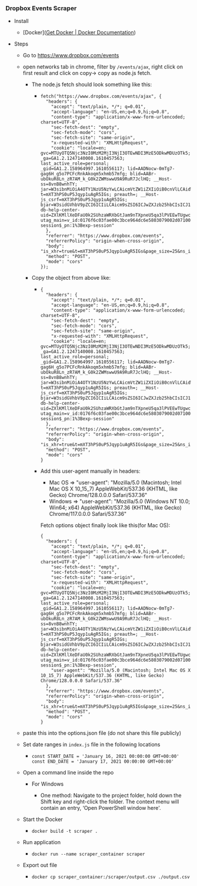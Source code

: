 ### Dropbox Events Scraper

* Install
  
  * [Docker]([Get Docker | Docker Documentation](https://docs.docker.com/get-docker/))

* Steps
  
  * Go to https://www.dropbox.com/events
  
  * open networks tab in chrome, filter by `/events/ajax`, right click on first result and click on copy-> copy as node.js fetch.
    
    * The node.js fetch should look something like this:
      
      * ```
        fetch("https://www.dropbox.com/events/ajax", {
          "headers": {
            "accept": "text/plain, */*; q=0.01",
            "accept-language": "en-US,en;q=0.9,hi;q=0.8",
            "content-type": "application/x-www-form-urlencoded; charset=UTF-8",
            "sec-fetch-dest": "empty",
            "sec-fetch-mode": "cors",
            "sec-fetch-site": "same-origin",
            "x-requested-with": "XMLHttpRequest",
            "cookie": "locale=en; gvc=MTUyOTQ5Njc3NzI0MzM2MjI3NjI3OTEwNDI3MzE5ODkwMDUzOTk5; _ga=GA1.2.1247140008.1610457563; last_active_role=personal; _gid=GA1.2.158964997.1610556117; lid=AADNocw-0mTg7-gag6H_g5o7PCFcRnkAkoqm5xhmb57mfg; blid=AABr-ubOkuR8Ln_zR7AM_k_G0k2ZWMswwU9A9RuR7JclHQ; __Host-ss=8vnB8wnhTY; jar=W3sibnMiOiA4OTY1NzU5NzYwLCAicmVtZW1iZXIiOiB0cnVlLCAidWlkIjogMzgyNjkyOTA0MCwgImgiOiAiIiwgImV4cGlyZXMiOiAxNzA1MTY0MTIwfV0%3D; t=mXT3hPS0uP5Jqyp1uAgR5IGs; preauth=; __Host-js_csrf=mXT3hPS0uP5Jqyp1uAgR5IGs; bjar=W3sidGVhbV9pZCI6ICIiLCAicm9sZSI6ICJwZXJzb25hbCIsICJ1aWQiOiAzODI2OTI5MDQwLCAic2Vzc19pZCI6IDI3MTE1NDM3MTYzODcyODI4MTU0MTk2OTAzNzA2NzYyMjQyMTc0NSwgImV4cGlyZXMiOiAxNzA1MTY0MTIwLCAidXNlcl9naWQiOiAiQUFxYW4zZU5ORzVqSndqX0FqNlZ6aDR6In1d; db-help-center-uid=ZXlKMllXeDFaU0k2SUhzaWRXbGtJam9nTXpneU5qa3lPVEEwTUgwc0lDSnphV2R1WVhSMWNtVWlPaUFpUVVGQlJrcFpaa2xZVFZoRU0xQldiREJNVUdGQldXTmplVkJxZDNsNFpWSm5UbDlZY21GamJGaGFMVlJLZHlKOQ%3D%3D; utag_main=v_id:0176f6c03fae00c3bce964dc6e5803079002d07100b7e$_sn:2$_se:3$_ss:0$_st:1610557921231$ses_id:1610556113157%3Bexp-session$_pn:1%3Bexp-session"
          },
          "referrer": "https://www.dropbox.com/events",
          "referrerPolicy": "origin-when-cross-origin",
          "body": "is_xhr=true&t=mXT3hPS0uP5Jqyp1uAgR5IGs&page_size=25&ns_ids=8965546032%2C8965759760&timestamp=1610559894&include_avatars=true",
          "method": "POST",
          "mode": "cors"
        });
        ```
    
    * Copy the object from above like:
      
      * ```
        {
          "headers": {
            "accept": "text/plain, */*; q=0.01",
            "accept-language": "en-US,en;q=0.9,hi;q=0.8",
            "content-type": "application/x-www-form-urlencoded; charset=UTF-8",
            "sec-fetch-dest": "empty",
            "sec-fetch-mode": "cors",
            "sec-fetch-site": "same-origin",
            "x-requested-with": "XMLHttpRequest",
            "cookie": "locale=en; gvc=MTUyOTQ5Njc3NzI0MzM2MjI3NjI3OTEwNDI3MzE5ODkwMDUzOTk5; _ga=GA1.2.1247140008.1610457563; last_active_role=personal; _gid=GA1.2.158964997.1610556117; lid=AADNocw-0mTg7-gag6H_g5o7PCFcRnkAkoqm5xhmb57mfg; blid=AABr-ubOkuR8Ln_zR7AM_k_G0k2ZWMswwU9A9RuR7JclHQ; __Host-ss=8vnB8wnhTY; jar=W3sibnMiOiA4OTY1NzU5NzYwLCAicmVtZW1iZXIiOiB0cnVlLCAidWlkIjogMzgyNjkyOTA0MCwgImgiOiAiIiwgImV4cGlyZXMiOiAxNzA1MTY0MTIwfV0%3D; t=mXT3hPS0uP5Jqyp1uAgR5IGs; preauth=; __Host-js_csrf=mXT3hPS0uP5Jqyp1uAgR5IGs; bjar=W3sidGVhbV9pZCI6ICIiLCAicm9sZSI6ICJwZXJzb25hbCIsICJ1aWQiOiAzODI2OTI5MDQwLCAic2Vzc19pZCI6IDI3MTE1NDM3MTYzODcyODI4MTU0MTk2OTAzNzA2NzYyMjQyMTc0NSwgImV4cGlyZXMiOiAxNzA1MTY0MTIwLCAidXNlcl9naWQiOiAiQUFxYW4zZU5ORzVqSndqX0FqNlZ6aDR6In1d; db-help-center-uid=ZXlKMllXeDFaU0k2SUhzaWRXbGtJam9nTXpneU5qa3lPVEEwTUgwc0lDSnphV2R1WVhSMWNtVWlPaUFpUVVGQlJrcFpaa2xZVFZoRU0xQldiREJNVUdGQldXTmplVkJxZDNsNFpWSm5UbDlZY21GamJGaGFMVlJLZHlKOQ%3D%3D; utag_main=v_id:0176f6c03fae00c3bce964dc6e5803079002d07100b7e$_sn:2$_se:3$_ss:0$_st:1610557921231$ses_id:1610556113157%3Bexp-session$_pn:1%3Bexp-session"
          },
          "referrer": "https://www.dropbox.com/events",
          "referrerPolicy": "origin-when-cross-origin",
          "body": "is_xhr=true&t=mXT3hPS0uP5Jqyp1uAgR5IGs&page_size=25&ns_ids=8965546032%2C8965759760&timestamp=1610559894&include_avatars=true",
          "method": "POST",
          "mode": "cors"
        }
        ```
      * Add this user-agent manually in headers: <br>
        * Mac OS => "user-agent": "Mozilla/5.0 (Macintosh; Intel Mac OS X 10_15_7) AppleWebKit/537.36 (KHTML, like Gecko) Chrome/128.0.0.0 Safari/537.36" <br>
        * Windows => "user-agent": "Mozilla/5.0 (Windows NT 10.0; Win64; x64) AppleWebKit/537.36 (KHTML, like Gecko) Chrome/117.0.0.0 Safari/537.36" <br>
        
        Fetch options object finally look like this(for Mac OS):
        ```
        {
          "headers": {
            "accept": "text/plain, */*; q=0.01",
            "accept-language": "en-US,en;q=0.9,hi;q=0.8",
            "content-type": "application/x-www-form-urlencoded; charset=UTF-8",
            "sec-fetch-dest": "empty",
            "sec-fetch-mode": "cors",
            "sec-fetch-site": "same-origin",
            "x-requested-with": "XMLHttpRequest",
            "cookie": "locale=en; gvc=MTUyOTQ5Njc3NzI0MzM2MjI3NjI3OTEwNDI3MzE5ODkwMDUzOTk5; _ga=GA1.2.1247140008.1610457563; last_active_role=personal; _gid=GA1.2.158964997.1610556117; lid=AADNocw-0mTg7-gag6H_g5o7PCFcRnkAkoqm5xhmb57mfg; blid=AABr-ubOkuR8Ln_zR7AM_k_G0k2ZWMswwU9A9RuR7JclHQ; __Host-ss=8vnB8wnhTY; jar=W3sibnMiOiA4OTY1NzU5NzYwLCAicmVtZW1iZXIiOiB0cnVlLCAidWlkIjogMzgyNjkyOTA0MCwgImgiOiAiIiwgImV4cGlyZXMiOiAxNzA1MTY0MTIwfV0%3D; t=mXT3hPS0uP5Jqyp1uAgR5IGs; preauth=; __Host-js_csrf=mXT3hPS0uP5Jqyp1uAgR5IGs; bjar=W3sidGVhbV9pZCI6ICIiLCAicm9sZSI6ICJwZXJzb25hbCIsICJ1aWQiOiAzODI2OTI5MDQwLCAic2Vzc19pZCI6IDI3MTE1NDM3MTYzODcyODI4MTU0MTk2OTAzNzA2NzYyMjQyMTc0NSwgImV4cGlyZXMiOiAxNzA1MTY0MTIwLCAidXNlcl9naWQiOiAiQUFxYW4zZU5ORzVqSndqX0FqNlZ6aDR6In1d; db-help-center-uid=ZXlKMllXeDFaU0k2SUhzaWRXbGtJam9nTXpneU5qa3lPVEEwTUgwc0lDSnphV2R1WVhSMWNtVWlPaUFpUVVGQlJrcFpaa2xZVFZoRU0xQldiREJNVUdGQldXTmplVkJxZDNsNFpWSm5UbDlZY21GamJGaGFMVlJLZHlKOQ%3D%3D; utag_main=v_id:0176f6c03fae00c3bce964dc6e5803079002d07100b7e$_sn:2$_se:3$_ss:0$_st:1610557921231$ses_id:1610556113157%3Bexp-session$_pn:1%3Bexp-session",
            "user-agent": "Mozilla/5.0 (Macintosh; Intel Mac OS X 10_15_7) AppleWebKit/537.36 (KHTML, like Gecko) Chrome/128.0.0.0 Safari/537.36"
          },
          "referrer": "https://www.dropbox.com/events",
          "referrerPolicy": "origin-when-cross-origin",
          "body": "is_xhr=true&t=mXT3hPS0uP5Jqyp1uAgR5IGs&page_size=25&ns_ids=8965546032%2C8965759760&timestamp=1610559894&include_avatars=true",
          "method": "POST",
          "mode": "cors"
        }
        ```
        
  * paste this into the options.json file (do not share this file publicly)
  
  * Set date ranges in `index.js` file in the following locations
    
    * ```
      const START_DATE = 'January 16, 2021 00:00:00 GMT+00:00'
      const END_DATE = 'January 17, 2021 00:00:00 GMT+00:00'
      ```
  
  * Open a command line inside the repo
    
    * For Windows
      
      - One method: Navigate to the project folder, hold down the Shift key and right-click the folder. The context menu will contain an entry, ‘Open PowerShell window here'.
  - Start the Docker
    
    - `docker build -t scraper .`
  
  - Run application
    
    - `docker run --name scraper_container scraper`
  
  - Export out file
    
    - `docker cp scraper_container:/scraper/output.csv ./output.csv`

